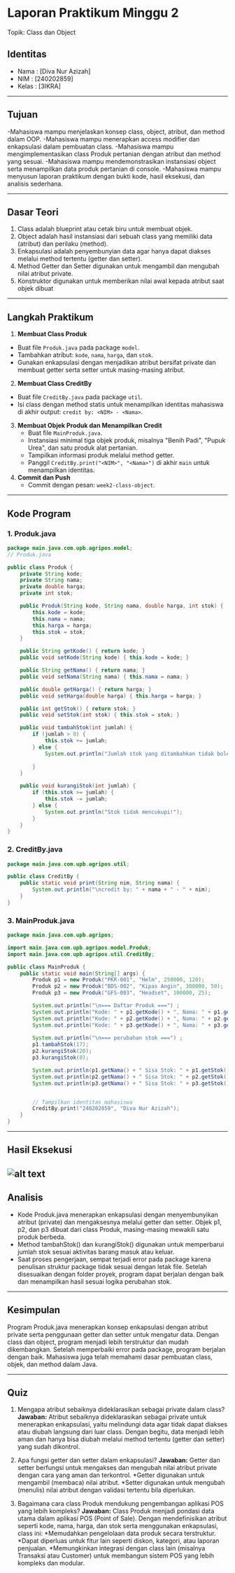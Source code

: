 # Laporan Praktikum Minggu 2
Topik: Class dan Object

## Identitas
- Nama  : [Diva Nur Azizah]
- NIM   : [240202859]
- Kelas : [3IKRA]

---

## Tujuan  
-Mahasiswa mampu menjelaskan konsep class, object, atribut, dan method dalam OOP.
-Mahasiswa mampu menerapkan access modifier dan enkapsulasi dalam pembuatan class.
-Mahasiswa mampu mengimplementasikan class Produk pertanian dengan atribut dan method yang sesuai.
-Mahasiswa mampu mendemonstrasikan instansiasi object serta menampilkan data produk pertanian di console.
-Mahasiswa mampu menyusun laporan praktikum dengan bukti kode, hasil eksekusi, dan analisis sederhana.

---

## Dasar Teori
1. Class adalah blueprint atau cetak biru untuk membuat objek.
2. Object adalah hasil instansiasi dari sebuah class yang memiliki data (atribut) dan perilaku (method).
3. Enkapsulasi adalah penyembunyian data agar hanya dapat diakses melalui method tertentu (getter dan setter).
4. Method Getter dan Setter digunakan untuk mengambil dan mengubah nilai atribut private.
5. Konstruktor digunakan untuk memberikan nilai awal kepada atribut saat objek dibuat

---

## Langkah Praktikum
1.  **Membuat Class Produk**
   - Buat file `Produk.java` pada package `model`.
   - Tambahkan atribut: `kode`, `nama`, `harga`, dan `stok`.
   - Gunakan enkapsulasi dengan menjadikan atribut bersifat private dan membuat getter serta setter untuk masing-masing atribut.  
2.  **Membuat Class CreditBy**
   - Buat file `CreditBy.java` pada package `util`.
   - Isi class dengan method statis untuk menampilkan identitas mahasiswa di akhir output: `credit by: <NIM> - <Nama>`.
3. **Membuat Objek Produk dan Menampilkan Credit**
   - Buat file `MainProduk.java`.
   - Instansiasi minimal tiga objek produk, misalnya "Benih Padi", "Pupuk Urea", dan satu produk alat pertanian.
   - Tampilkan informasi produk melalui method getter.  
   - Panggil `CreditBy.print("<NIM>", "<Nama>")` di akhir `main` untuk menampilkan identitas.
4. **Commit dan Push**
   - Commit dengan pesan: `week2-class-object`. 

---

## Kode Program  

### 1. Produk.java
```java
package main.java.com.upb.agripos.model;
// Produk.java

public class Produk {
    private String kode;
    private String nama;
    private double harga;
    private int stok;

    public Produk(String kode, String nama, double harga, int stok) {
        this.kode = kode;
        this.nama = nama;
        this.harga = harga;
        this.stok = stok;
    }

    public String getKode() { return kode; }
    public void setKode(String kode) { this.kode = kode; }

    public String getNama() { return nama; }
    public void setNama(String nama) { this.nama = nama; }

    public double getHarga() { return harga; }
    public void setHarga(double harga) { this.harga = harga; }

    public int getStok() { return stok; }
    public void setStok(int stok) { this.stok = stok; }

    public void tambahStok(int jumlah) {
        if (jumlah > 0) {
            this.stok += jumlah;
        } else {
            System.out.println("Jumlah stok yang ditambahkan tidak boleh ditambahkan!");
            
        }
    }

    public void kurangiStok(int jumlah) {
        if (this.stok >= jumlah) {
            this.stok -= jumlah;
        } else {
            System.out.println("Stok tidak mencukupi!");
        }
    }
}
```

### 2. CreditBy.java
```java
package main.java.com.upb.agripos.util;

public class CreditBy {
    public static void print(String nim, String nama) {
        System.out.println("\ncredit by: " + nama + " - " + nim);
    }
}
```

### 3. MainProduk.java
```java
package main.java.com.upb.agripos;

import main.java.com.upb.agripos.model.Produk;
import main.java.com.upb.agripos.util.CreditBy;

public class MainProduk {
    public static void main(String[] args) {
        Produk p1 = new Produk("PKR-001", "Helm", 250000, 120);
        Produk p2 = new Produk("BDS-002", "Kipas Angin", 300000, 50);
        Produk p3 = new Produk("GFS-003", "Headset", 100000, 25);

        System.out.println("\n=== Daftar Produk ===") ;
        System.out.println("Kode: " + p1.getKode() + ", Nama: " + p1.getNama() + ", Harga: " + p1.getHarga() + ", Stok: " + p1.getStok());
        System.out.println("Kode: " + p2.getKode() + ", Nama: " + p2.getNama() + ", Harga: " + p2.getHarga() + ", Stok: " + p2.getStok());
        System.out.println("Kode: " + p3.getKode() + ", Nama: " + p3.getNama() + ", Harga: " + p3.getHarga() + ", Stok: " + p3.getStok());
        
        System.out.println("\n=== perubahan stok ===") ;
        p1.tambahStok(17);
        p2.kurangiStok(20);
        p3.kurangiStok(8);

        System.out.println(p1.getNama() + " Sisa Stok: " + p1.getStok()) ;
        System.out.println(p2.getNama() + " Sisa Stok: " + p2.getStok()) ;
        System.out.println(p3.getNama() + " Sisa Stok: " + p3.getStok()) ;


        // Tampilkan identitas mahasiswa
        CreditBy.print("240202859", "Diva Nur Azizah");
    }
}

```

---

## Hasil Eksekusi
![alt text](<Screenshot (231).png>)
---

## Analisis
- Kode Produk.java menerapkan enkapsulasi dengan menyembunyikan atribut (private) dan mengaksesnya melalui getter dan setter.
Objek p1, p2, dan p3 dibuat dari class Produk, masing-masing mewakili satu produk berbeda.
- Method tambahStok() dan kurangiStok() digunakan untuk memperbarui jumlah stok sesuai aktivitas barang masuk atau keluar.
- Saat proses pengerjaan, sempat terjadi error pada package karena penulisan struktur package tidak sesuai dengan letak file. Setelah disesuaikan dengan folder proyek, program dapat berjalan dengan baik dan menampilkan hasil sesuai logika perubahan stok.
---

## Kesimpulan
Program Produk.java menerapkan konsep enkapsulasi dengan atribut private serta penggunaan getter dan setter untuk mengatur data. Dengan class dan object, program menjadi lebih terstruktur dan mudah dikembangkan. Setelah memperbaiki error pada package, program berjalan dengan baik. Mahasiswa juga telah memahami dasar pembuatan class, objek, dan method dalam Java.

---

## Quiz
1. Mengapa atribut sebaiknya dideklarasikan sebagai private dalam class?
   **Jawaban:** Atribut sebaiknya dideklarasikan sebagai private untuk menerapkan enkapsulasi, yaitu melindungi data agar tidak dapat diakses atau diubah langsung dari luar class. Dengan begitu, data menjadi lebih aman dan hanya bisa diubah melalui method tertentu (getter dan setter) yang sudah dikontrol.
  

2. Apa fungsi getter dan setter dalam enkapsulasi?
   **Jawaban:** Getter dan setter berfungsi untuk mengakses dan mengubah nilai atribut private dengan cara yang aman dan terkontrol.
*Getter digunakan untuk mengambil (membaca) nilai atribut.
*Setter digunakan untuk mengubah (menulis) nilai atribut dengan validasi tertentu bila diperlukan.


3. Bagaimana cara class Produk mendukung pengembangan aplikasi POS yang lebih kompleks?
   **Jawaban:**  Class Produk menjadi pondasi data utama dalam aplikasi POS (Point of Sale). Dengan mendefinisikan atribut seperti kode, nama, harga, dan stok serta menggunakan enkapsulasi, class ini:
*Memudahkan pengelolaan data produk secara terstruktur.
*Dapat diperluas untuk fitur lain seperti diskon, kategori, atau laporan penjualan.
*Memungkinkan integrasi dengan class lain (misalnya Transaksi atau Customer) untuk membangun sistem POS yang lebih kompleks dan modular.
